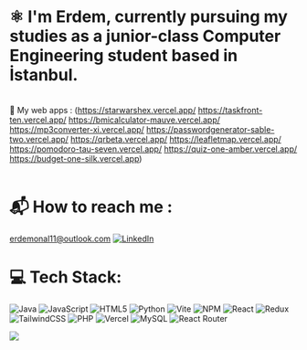 # ⚛️ I'm Erdem, currently pursuing my studies as a junior-class Computer Engineering student based in İstanbul.
<br>🔭 My web apps : (https://starwarshex.vercel.app/ https://taskfront-ten.vercel.app/ https://bmicalculator-mauve.vercel.app/ https://mp3converter-xi.vercel.app/ https://passwordgenerator-sable-two.vercel.app/ https://qrbeta.vercel.app/ https://leafletmap.vercel.app/ https://pomodoro-tau-seven.vercel.app/ https://quiz-one-amber.vercel.app/ https://budget-one-silk.vercel.app)<br><br>

# 📬 How to reach me : 
erdemonal11@outlook.com [![LinkedIn](https://img.shields.io/badge/LinkedIn-%230077B5.svg?logo=linkedin&logoColor=white)](https://linkedin.com/in/erdemonal11) 

# 💻 Tech Stack:
![Java](https://img.shields.io/badge/java-%23ED8B00.svg?style=plastic&logo=openjdk&logoColor=white) ![JavaScript](https://img.shields.io/badge/javascript-%23323330.svg?style=plastic&logo=javascript&logoColor=%23F7DF1E) ![HTML5](https://img.shields.io/badge/html5-%23E34F26.svg?style=plastic&logo=html5&logoColor=white) ![Python](https://img.shields.io/badge/python-3670A0?style=plastic&logo=python&logoColor=ffdd54) ![Vite](https://img.shields.io/badge/vite-%23646CFF.svg?style=plastic&logo=vite&logoColor=white) ![NPM](https://img.shields.io/badge/NPM-%23CB3837.svg?style=plastic&logo=npm&logoColor=white) ![React](https://img.shields.io/badge/react-%2320232a.svg?style=plastic&logo=react&logoColor=%2361DAFB) ![Redux](https://img.shields.io/badge/redux-%23593d88.svg?style=plastic&logo=redux&logoColor=white) ![TailwindCSS](https://img.shields.io/badge/tailwindcss-%2338B2AC.svg?style=plastic&logo=tailwind-css&logoColor=white) ![PHP](https://img.shields.io/badge/php-%23777BB4.svg?style=plastic&logo=php&logoColor=white) ![Vercel](https://img.shields.io/badge/vercel-%23000000.svg?style=plastic&logo=vercel&logoColor=white) ![MySQL](https://img.shields.io/badge/mysql-%2300000f.svg?style=plastic&logo=mysql&logoColor=white) ![React Router](https://img.shields.io/badge/React_Router-CA4245?style=plastic&logo=react-router&logoColor=white)

![](https://github-readme-stats.vercel.app/api/top-langs/?username=erdemonal11&theme=bluefy&hide_border=false&include_all_commits=false&count_private=false&layout=compact)

